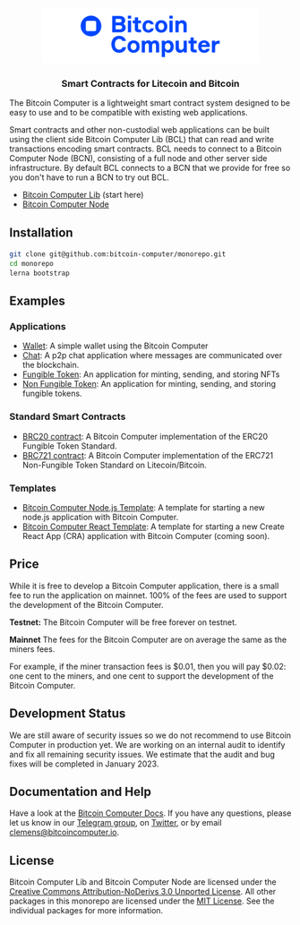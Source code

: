 <div align="center">
<img src="imgs/logo@1x.png" alt="bitcoin-computer-logo" border="0" style="max-height: 100px"/>

  <p>
    <h3><b>Smart Contracts for Litecoin and Bitcoin</b></h3>
  </p>
</div>

The Bitcoin Computer is a lightweight smart contract system designed to be easy to use and to be compatible with existing web applications.

Smart contracts and other non-custodial web applications can be built using the client side Bitcoin Computer Lib (BCL) that can read and write transactions encoding smart contracts. BCL needs to connect to a Bitcoin Computer Node (BCN), consisting of a full node and other server side infrastructure. By default BCL connects to a BCN that we provide for free so you don't have to run a BCN to try out BCL.
* [Bitcoin Computer Lib](https://github.com/bitcoin-computer/monorepo/tree/main/packages/lib) (start here)
* [Bitcoin Computer Node](https://github.com/bitcoin-computer/monorepo/tree/main/packages/node)

## Installation

```bash
git clone git@github.com:bitcoin-computer/monorepo.git
cd monorepo
lerna bootstrap
```

## Examples

### Applications

* [Wallet](https://github.com/bitcoin-computer/monorepo/tree/main/packages/wallet): A simple wallet using the Bitcoin Computer
* [Chat](https://github.com/bitcoin-computer/monorepo/tree/main/packages/chat): A p2p chat application where messages are communicated over the blockchain.
* [Fungible Token](https://github.com/bitcoin-computer/monorepo/tree/main/packages/fungible-token): An application for minting, sending, and storing NFTs
* [Non Fungible Token](https://github.com/bitcoin-computer/monorepo/tree/main/packages/non-fungible-token): An application for minting, sending, and storing fungible tokens.

### Standard Smart Contracts

* [BRC20 contract](https://github.com/bitcoin-computer/monorepo/tree/main/packages/BRC20): A Bitcoin Computer implementation of the ERC20 Fungible Token Standard.
* [BRC721 contract](https://github.com/bitcoin-computer/monorepo/tree/main/packages/BRC721): A Bitcoin Computer implementation of the ERC721 Non-Fungible Token Standard on Litecoin/Bitcoin.

### Templates
* [Bitcoin Computer Node.js Template](https://github.com/bitcoin-computer/monorepo/tree/main/packages/node-js-boilerplate): A template for starting a new node.js application with Bitcoin Computer.
* [Bitcoin Computer React Template](https://github.com/bitcoin-computer/monorepo/tree/main/packages/create-react-app-template): A template for starting a new Create React App (CRA) application with Bitcoin Computer (coming soon).

## Price

While it is free to develop a Bitcoin Computer application, there is a small fee to run the application on mainnet. 100% of the fees are used to support the development of the Bitcoin Computer.

**Testnet:** The Bitcoin Computer will be free forever on testnet.

**Mainnet** The fees for the Bitcoin Computer are on average the same as the miners fees.

For example, if the miner transaction fees is $0.01, then you will pay $0.02: one cent to the miners, and one cent to support the development of the Bitcoin Computer.

## Development Status

We are still aware of security issues so we do not recommend to use Bitcoin Computer in production yet. We are working on an internal audit to identify and fix all remaining security issues. We estimate that the audit and bug fixes will be completed in January 2023.

## Documentation and Help

Have a look at the [Bitcoin Computer Docs](https://bitcoin-computer.gitbook.io/docs/). If you have any questions, please let us know in our <a href="https://t.me/thebitcoincomputer">Telegram group</a>, on <a href="https://twitter.com/TheBitcoinToken">Twitter</a>, or by email clemens@bitcoincomputer.io.

## License

Bitcoin Computer Lib and Bitcoin Computer Node are licensed under the [Creative Commons Attribution-NoDerivs 3.0 Unported License](https://creativecommons.org/licenses/by-nd/3.0/). All other packages in this monorepo are licensed under the [MIT License](https://opensource.org/licenses/MIT). See the individual packages for more information.
